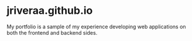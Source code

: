 # jriveraa.github.io
My portfolio is a sample of my experience developing web applications on both the frontend and backend sides.
